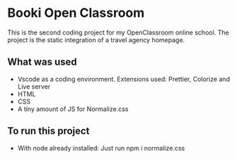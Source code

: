 # Booki Open Classroom

This is the second coding project for my OpenClassroom online school. The project is the static integration of a travel agency homepage.

## What was used

- Vscode as a coding environment.
  Extensions used: Prettier, Colorize and Live server
- HTML
- CSS
- A tiny amount of JS for Normalize.css

## To run this project

- With node already installed: Just run npm i normalize.css
